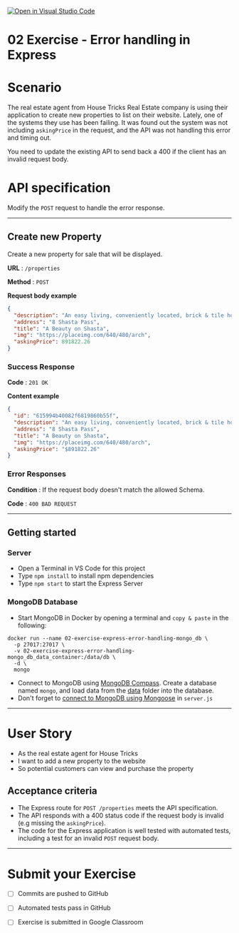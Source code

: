 [![Open in Visual Studio Code](https://classroom.github.com/assets/open-in-vscode-718a45dd9cf7e7f842a935f5ebbe5719a5e09af4491e668f4dbf3b35d5cca122.svg)](https://classroom.github.com/online_ide?assignment_repo_id=11249456&assignment_repo_type=AssignmentRepo)
# 02 Exercise - Error handling in Express

# Scenario

The real estate agent from House Tricks Real Estate company is using their application to create new properties to list on their website. Lately, one of the systems they use has been failing. It was found out the system was not including `askingPrice` in the request, and the API was not handling this error and timing out. 

You need to update the existing API to send back a 400 if the client has an invalid request body.

# API specification

Modify the `POST` request to handle the error response.

---

## Create new Property

Create a new property for sale that will be displayed.

**URL** : `/properties`

**Method** : `POST`

**Request body example**

```json
{
  "description": "An easy living, conveniently located, brick & tile home on a highly desirable street and surrounded by quality homes.",
  "address": "8 Shasta Pass",
  "title": "A Beauty on Shasta",
  "img": "https://placeimg.com/640/480/arch",
  "askingPrice": 891822.26
}
```

### Success Response

**Code** : `201 OK`

**Content example**

```json
{
  "id": "615994b40082f6819860b55f",
  "description": "An easy living, conveniently located, brick & tile home on a highly desirable street and surrounded by quality homes.",
  "address": "8 Shasta Pass",
  "title": "A Beauty on Shasta",
  "img": "https://placeimg.com/640/480/arch",
  "askingPrice": "$891822.26"
}
```

### Error Responses

**Condition** : If the request body doesn't match the allowed Schema.

**Code** : `400 BAD REQUEST`

---

## Getting started

### Server

- Open a Terminal in VS Code for this project
- Type `npm install` to install npm dependencies
- Type `npm start` to start the Express Server

### MongoDB Database

- Start MongoDB in Docker by opening a terminal and `copy & paste` in the following: 
```shell
docker run --name 02-exercise-express-error-handling-mongo_db \
  -p 27017:27017 \
  -v 02-exercise-express-error-handling-mongo_db_data_container:/data/db \
  -d \
  mongo
```
- Connect to MongoDB using  [MongoDB Compass](https://www.mongodb.com/products/compass). Create a database named `mongo`, and load data from the [data](./data) folder into the database.
- Don't forget to [connect to MongoDB using Mongoose](https://mongoosejs.com/docs/connections.html) in `server.js`

---

# User Story

- As the real estate agent for House Tricks
- I want to add a new property to the website
- So potential customers can view and purchase the property

## Acceptance criteria

- The Express route for `POST /properties` meets the API specification.
- The API responds with a 400 status code if the request body is invalid (e.g missing the `askingPrice`).
- The code for the Express application is well tested with automated tests, including a test for an invalid `POST` request body.

---

# Submit your Exercise

- [ ] Commits are pushed to GitHub
- [ ] Automated tests pass in GitHub
- [ ] Exercise is submitted in Google Classroom

